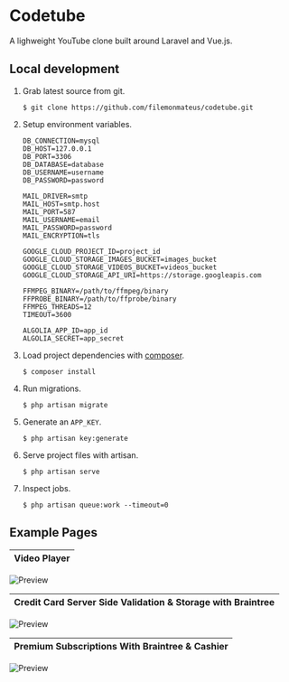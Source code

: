 # Codetube

A lighweight YouTube clone built around Laravel and Vue.js.


## Local development

1. Grab latest source from git.

   ```
   $ git clone https://github.com/filemonmateus/codetube.git
   ```

2. Setup environment variables.

   ```
   DB_CONNECTION=mysql
   DB_HOST=127.0.0.1
   DB_PORT=3306
   DB_DATABASE=database
   DB_USERNAME=username
   DB_PASSWORD=password

   MAIL_DRIVER=smtp
   MAIL_HOST=smtp.host
   MAIL_PORT=587
   MAIL_USERNAME=email
   MAIL_PASSWORD=password
   MAIL_ENCRYPTION=tls

   GOOGLE_CLOUD_PROJECT_ID=project_id
   GOOGLE_CLOUD_STORAGE_IMAGES_BUCKET=images_bucket
   GOOGLE_CLOUD_STORAGE_VIDEOS_BUCKET=videos_bucket
   GOOGLE_CLOUD_STORAGE_API_URI=https://storage.googleapis.com

   FFMPEG_BINARY=/path/to/ffmpeg/binary
   FFPROBE_BINARY=/path/to/ffprobe/binary
   FFMPEG_THREADS=12
   TIMEOUT=3600

   ALGOLIA_APP_ID=app_id
   ALGOLIA_SECRET=app_secret
   ```

3. Load project dependencies with [composer](https://getcomposer.org).

   ```
   $ composer install
   ```

4. Run migrations.

   ```
   $ php artisan migrate
   ```

5. Generate an `APP_KEY`.

   ```
   $ php artisan key:generate
   ```

6. Serve project files with artisan.

   ```
   $ php artisan serve
   ```

7. Inspect jobs.

   ```
   $ php artisan queue:work --timeout=0
   ```



## Example Pages

| Video Player |
|:---:|
![Preview](https://ucarecdn.com/ec3baa00-4226-4c9b-a0ff-3789c1515528/videoPlayer.png)

| Credit Card Server Side Validation & Storage with Braintree |
|:---:|
![Preview](https://ucarecdn.com/8ed238a4-2cab-47fe-9422-84a88a2205c5/payments.png)

| Premium Subscriptions With Braintree & Cashier |
|:---:|
![Preview](https://ucarecdn.com/a3e87bef-de43-424f-9a06-ed1887dc672f/premiumSubscription.png)